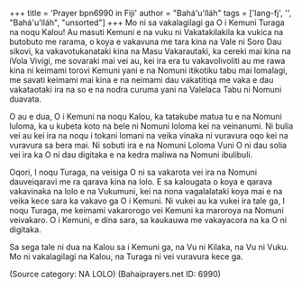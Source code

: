 +++
title = 'Prayer bpn6990 in Fiji'
author = "Bahá'u'lláh"
tags = ['lang-fj', '', "Bahá'u'lláh", "unsorted"]
+++
Mo ni sa vakalagilagi ga O i Kemuni Turaga na noqu Kalou! Au masuti Kemuni e na vuku ni Vakatakilakila ka vukica na butobuto me rarama, o koya e vakavuna me tara kina na Vale ni Soro Dau sikovi, ka vakavotukanataki kina na Masu Vakarautaki, ka cereki mai kina na iVola Vivigi, me sovaraki mai vei au, kei ira era tu vakavolivoliti au me rawa kina ni keimami torovi Kemuni yani e na Nomuni itikotiku tabu mai lomalagi, me savati keimami mai kina e na neimami dau vakatitiqa me vaka e dau vakataotaki ira na so e na nodra curuma yani na Valelaca Tabu ni Nomuni duavata.

O au e dua, O i Kemuni na noqu Kalou, ka tatakube matua tu e na Nomuni luloma, ka u kubeta koto na bele ni Nomuni loloma kei na veinanumi. Ni bulia vei au kei ira na noqu i tokani lomani na veika vinaka ni vuravura oqo kei na vuravura sa bera mai. Ni sobuti ira e na Nomuni Loloma Vuni O ni dau solia vei ira ka O ni dau digitaka e na kedra maliwa na Nomuni ibulibuli.

Oqori, I noqu Turaga, na veisiga O ni sa vakarota vei ira na Nomuni dauveiqaravi me ra qarava kina na lolo. E sa kalougata o koya e qarava vakavinaka na lolo e na Vukumuni, kei na nona vagalalataki koya mai e na veika kece sara ka vakavo ga O i Kemuni. Ni vukei au ka vukei ira tale ga, I noqu Turaga, me keimami vakarorogo vei Kemuni ka maroroya na Nomuni veivakaro. O i Kemuni, e dina sara, sa kaukauwa me vakayacora na ka O ni digitaka.

Sa sega tale ni dua na Kalou sa i Kemuni ga, na Vu ni Kilaka, na Vu ni Vuku. Mo ni vakalagilagi na Kalou, na Turaga ni vei vuravura kece ga.

(Source category: NA LOLO)
(Bahaiprayers.net ID: 6990)
